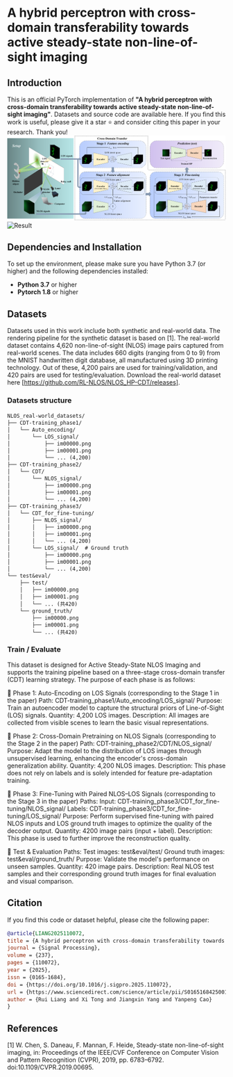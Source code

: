 # A hybrid perceptron with cross-domain transferability towards active steady-state non-line-of-sight imaging
## Introduction
This is an official PyTorch implementation of **"A hybrid perceptron with cross-domain transferability towards active steady-state non-line-of-sight imaging"**. Datasets and source code are available here. If you find this work is useful, please give it a star ⭐ and consider citing this paper in your research. Thank you!
![Overview](image.png)
![Result](result.png)

## Dependencies and Installation

To set up the environment, please make sure you have Python 3.7 (or higher) and the following dependencies installed:

- **Python 3.7** or higher
- **Pytorch 1.8** or higher

## Datasets
Datasets used in this work include both synthetic and real-world data. The rendering pipeline for the synthetic dataset is based on [1]. The real-world dataset contains 4,620 non-line-of-sight (NLOS) image pairs captured from real-world scenes. The data includes 660 digits (ranging from 0 to 9) from the MNIST handwritten digit database, all manufactured using 3D printing technology. Out of these, 4,200 pairs are used for training/validation, and 420 pairs are used for testing/evaluation. Download the real-world dataset here [https://github.com/RL-NLOS/NLOS_HP-CDT/releases].

### Datasets structure
```text
NLOS_real-world_datasets/
├── CDT-training_phase1/
│   └── Auto_encoding/
│       └── LOS_signal/
│           ├── im00000.png
│           ├── im00001.png
│           └── ... (4,200)
├── CDT-training_phase2/
│   └── CDT/
│       └── NLOS_signal/
│           ├── im00000.png
│           ├── im00001.png
│           └── ... (4,200)
├── CDT-training_phase3/
│   └── CDT_for_fine-tuning/
│       ├── NLOS_signal/
│       │   ├── im00000.png
│       │   ├── im00001.png
│       │   └── ... (4,200)
│       └── LOS_signal/  # Ground truth
│           ├── im00000.png
│           ├── im00001.png
│           └── ... (4,200)
└── test&eval/
    ├── test/
    │   ├── im00000.png
    │   ├── im00001.png
    │   └── ... (共420)
    └── ground_truth/
        ├── im00000.png
        ├── im00001.png
        └── ... (共420)
```

### Train / Evaluate
This dataset is designed for Active Steady-State NLOS Imaging and supports the training pipeline based on a three-stage cross-domain transfer (CDT) learning strategy. The purpose of each phase is as follows:

📌 Phase 1: Auto-Encoding on LOS Signals (corresponding to the Stage 1 in the paper)
Path: CDT-training_phase1/Auto_encoding/LOS_signal/
Purpose: Train an autoencoder model to capture the structural priors of Line-of-Sight (LOS) signals.
Quantity: 4,200 LOS images.
Description: All images are collected from visible scenes to learn the basic visual representations.

📌 Phase 2: Cross-Domain Pretraining on NLOS Signals (corresponding to the Stage 2 in the paper)
Path: CDT-training_phase2/CDT/NLOS_signal/
Purpose: Adapt the model to the distribution of LOS images through unsupervised learning, enhancing the encoder's cross-domain generalization ability.
Quantity: 4,200 NLOS images.
Description: This phase does not rely on labels and is solely intended for feature pre-adaptation training.

📌 Phase 3: Fine-Tuning with Paired NLOS–LOS Signals (corresponding to the Stage 3 in the paper)
Paths:
Input: CDT-training_phase3/CDT_for_fine-tuning/NLOS_signal/
Labels: CDT-training_phase3/CDT_for_fine-tuning/LOS_signal/
Purpose: Perform supervised fine-tuning with paired NLOS inputs and LOS ground truth images to optimize the quality of the decoder output.
Quantity: 4200 image pairs (input + label).
Description: This phase is used to further improve the reconstruction quality.

🧪 Test & Evaluation
Paths:
Test images: test&eval/test/
Ground truth images: test&eval/ground_truth/
Purpose: Validate the model's performance on unseen samples.
Quantity: 420 image pairs.
Description: Real NLOS test samples and their corresponding ground truth images for final evaluation and visual comparison.

## Citation
If you find this code or dataset helpful, please cite the following paper:

```bibtex
@article{LIANG2025110072,
title = {A hybrid perceptron with cross-domain transferability towards active steady-state non-line-of-sight imaging},
journal = {Signal Processing},
volume = {237},
pages = {110072},
year = {2025},
issn = {0165-1684},
doi = {https://doi.org/10.1016/j.sigpro.2025.110072},
url = {https://www.sciencedirect.com/science/article/pii/S0165168425001860},
author = {Rui Liang and Xi Tong and Jiangxin Yang and Yanpeng Cao}
}
```

## References
[1] W. Chen, S. Daneau, F. Mannan, F. Heide, Steady-state non-line-of-sight imaging, in: Proceedings of the IEEE/CVF Conference on Computer Vision and Pattern Recognition (CVPR), 2019, pp. 6783–6792. doi:10.1109/CVPR.2019.00695.
